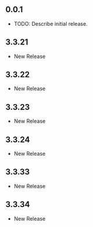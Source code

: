 ## 0.0.1
* TODO: Describe initial release.

## 3.3.21
* New Release

## 3.3.22
* New Release

## 3.3.23
* New Release

## 3.3.24
* New Release

## 3.3.33
* New Release

## 3.3.34
* New Release
